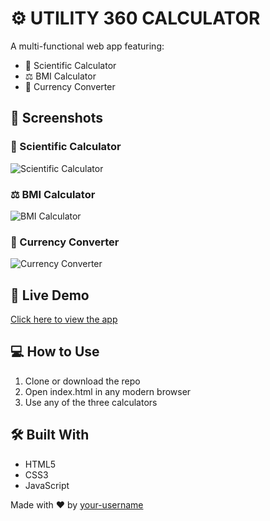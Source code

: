 

# ⚙ UTILITY 360 CALCULATOR

A multi-functional web app featuring:

- 🧮 Scientific Calculator  
- ⚖ BMI Calculator  
- 💱 Currency Converter

## 📸 Screenshots

### 🧮 Scientific Calculator
![Scientific Calculator](screenshot-scientific.png)

### ⚖ BMI Calculator
![BMI Calculator](screenshot-bmi.png)

### 💱 Currency Converter
![Currency Converter](screenshot-currency.png)


## 🚀 Live Demo

[Click here to view the app](https://your-username.github.io/utility-360-calculator)

## 💻 How to Use

1. Clone or download the repo
2. Open index.html in any modern browser
3. Use any of the three calculators

## 🛠 Built With

- HTML5
- CSS3
- JavaScript

Made with ❤ by [your-username](https://github.com/your-username)

